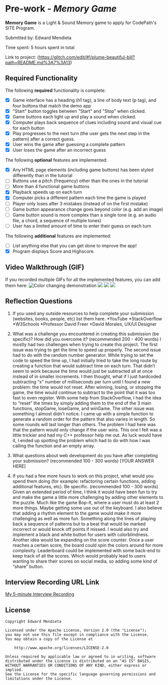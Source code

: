 # Pre-work - _Memory Game_

**Memory Game** is a Light & Sound Memory game to apply for CodePath's SITE Program.

Submitted by: Edward Mendieta

Time spent: 5 hours spent in total

Link to project: (https://glitch.com/edit/#!/plume-beautiful-bill?path=README.md%3A7%3A13)

## Required Functionality

The following **required** functionality is complete:

- [x] Game interface has a heading (h1 tag), a line of body text (p tag), and four buttons that match the demo app
- [x] "Start" button toggles between "Start" and "Stop" when clicked.
- [x] Game buttons each light up and play a sound when clicked.
- [x] Computer plays back sequence of clues including sound and visual cue for each button
- [x] Play progresses to the next turn (the user gets the next step in the pattern) after a correct guess.
- [x] User wins the game after guessing a complete pattern
- [x] User loses the game after an incorrect guess

The following **optional** features are implemented:

- [x] Any HTML page elements (including game buttons) has been styled differently than in the tutorial
- [ ] Buttons use a pitch (frequency) other than the ones in the tutorial
- [ ] More than 4 functional game buttons
- [x] Playback speeds up on each turn
- [x] Computer picks a different pattern each time the game is played
- [ ] Player only loses after 3 mistakes (instead of on the first mistake)
- [ ] Game button appearance change goes beyond color (e.g. add an image)
- [ ] Game button sound is more complex than a single tone (e.g. an audio file, a chord, a sequence of multiple tones)
- [ ] User has a limited amount of time to enter their guess on each turn

The following **additional** features are implemented:

- [ ] List anything else that you can get done to improve the app!
- [x] Program displays Score and Highscore.

## Video Walkthrough (GIF)

If you recorded multiple GIFs for all the implemented features, you can add them here:
![Color changing demonstration](http://g.recordit.co/yYRyOL8ito.gif)
![](gif2-link-here)
![](gif3-link-here)
![](gif4-link-here)

## Reflection Questions

1. If you used any outside resources to help complete your submission (websites, books, people, etc) list them here.
   *YouTube
   *StackOverflow
   *W3Schools
   *Professor David Freer
   \*David Morales, UX/UI Designer

2. What was a challenge you encountered in creating this submission (be specific)? How did you overcome it? (recommended 200 - 400 words)
   I mostly had two challenges when trying to create this project. The first issue was trying to get the time to speed up properly. The second issue had to do with the random number generator. While trying to set the code to speed the time up, I had initially tried to take the long route by creating a function that would subtract time on each turn. That didn’t seem to work because the time would just be subtracted all at once instead of in smaller increments. I then thought, what if I just hardcoded subtracting “x” number of milliseconds per turn until I found a new problem: the time would not reset. After winning, losing, or stopping the game, the time would continue to subtract to the point that it was too fast to even register. With some help from StackOverflow, I had the idea to “reset” the times by simply adding them to the end of the 3 main functions, stopGame, loseGame, and winGame. The other issue was something I almost didn’t notice. I came up with a simple function to generate a random order for the pattern that also varies in length. So some rounds will last longer than others. The problem I had here was that the pattern would only change if the user wins. This one I felt was a little trickier and had my C++ professor help me out. As luck would have it, I ended up spotting the problem which had to do with how I was calling the function and an empty array.

3. What questions about web development do you have after completing your submission? (recommended 100 - 300 words)
   [YOUR ANSWER HERE]

4. If you had a few more hours to work on this project, what would you spend them doing (for example: refactoring certain functions, adding additional features, etc). Be specific. (recommended 100 - 300 words)
   Given an extended period of time, I think it would have been fun to try and make the game a little more challenging by adding other elements to the puzzle. Much like the game Bop-It, where a user must do at least 2 more things. Maybe getting some use out of the keyboard. I also believe that adding a rhythm element to the game would make it more challenging as well as more fun. Something along the lines of playing back a sequence of patterns but to a beat that would be marked incorrect or would knock off points if missed. I would also try and implement a black and white button for users with colorblindness. Another idea would be expanding on the score counter. Once a user reaches a certain score, the board could spin the colors around for more complexity. Leaderboard could be implemented with some back-end to keep track of all the scores. Which would probably lead to users wanting to share their scores on social media, so adding some kind of “share” button.

## Interview Recording URL Link

[My 5-minute Interview Recording](your-link-here)

## License

    Copyright Edward Mendieta

    Licensed under the Apache License, Version 2.0 (the "License");
    you may not use this file except in compliance with the License.
    You may obtain a copy of the License at

        http://www.apache.org/licenses/LICENSE-2.0

    Unless required by applicable law or agreed to in writing, software
    distributed under the License is distributed on an "AS IS" BASIS,
    WITHOUT WARRANTIES OR CONDITIONS OF ANY KIND, either express or implied.
    See the License for the specific language governing permissions and
    limitations under the License.
